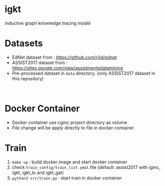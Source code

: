 # igkt
inductive graph knowledge tracing model

# Datasets 
- EdNet dataset from : https://github.com/riiid/ednet
- ASSIST2017 dataset from : https://sites.google.com/view/assistmentsdatamining
- Pre-processed dataset in `data` directory. (only ASSIST2017 dataset in this repository)
<br />

# Docker Container
- Docker container use cgmc project directory as volume 
- File change will be apply directly to file in docker container

# Train 
1. `make up` : build docker image and start docker container
2. check `train_config/train_list.ymal` file (default: assist2017 with igmc, igkt, igkt_ts and igkt_gat)
3. `python3 src/train.py` : start train in docker container

<br />
